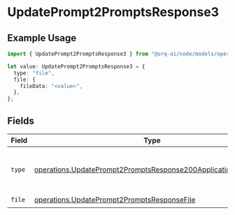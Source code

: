 # UpdatePrompt2PromptsResponse3

## Example Usage

```typescript
import { UpdatePrompt2PromptsResponse3 } from "@orq-ai/node/models/operations";

let value: UpdatePrompt2PromptsResponse3 = {
  type: "file",
  file: {
    fileData: "<value>",
  },
};
```

## Fields

| Field                                                                                                                                          | Type                                                                                                                                           | Required                                                                                                                                       | Description                                                                                                                                    |
| ---------------------------------------------------------------------------------------------------------------------------------------------- | ---------------------------------------------------------------------------------------------------------------------------------------------- | ---------------------------------------------------------------------------------------------------------------------------------------------- | ---------------------------------------------------------------------------------------------------------------------------------------------- |
| `type`                                                                                                                                         | [operations.UpdatePrompt2PromptsResponse200ApplicationJSONType](../../models/operations/updateprompt2promptsresponse200applicationjsontype.md) | :heavy_check_mark:                                                                                                                             | The type of the content part. Always `file`.                                                                                                   |
| `file`                                                                                                                                         | [operations.UpdatePrompt2PromptsResponseFile](../../models/operations/updateprompt2promptsresponsefile.md)                                     | :heavy_check_mark:                                                                                                                             | N/A                                                                                                                                            |